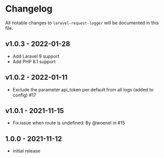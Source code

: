 # Changelog

All notable changes to `laravel-request-logger` will be documented in this file.

## v1.0.3 - 2022-01-28

- Add Laravel 9 support
- Add PHP 8.1 support

## v1.0.2 - 2022-01-11

- Exclude the parameter api_token per default from all logs (added to config) #17

## v1.0.1 - 2021-11-15

- Fix issue when route is undefined: By @woenel in #15

## 1.0.0 - 2021-11-12

- initial release
